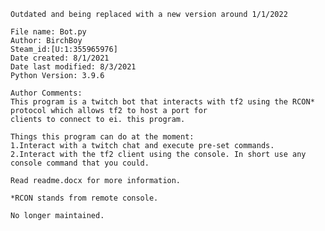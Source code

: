     Outdated and being replaced with a new version around 1/1/2022
    
    File name: Bot.py
    Author: BirchBoy
    Steam_id:[U:1:355965976]
    Date created: 8/1/2021
    Date last modified: 8/3/2021
    Python Version: 3.9.6

    Author Comments:
    This program is a twitch bot that interacts with tf2 using the RCON* protocol which allows tf2 to host a port for
    clients to connect to ei. this program.

    Things this program can do at the moment:
    1.Interact with a twitch chat and execute pre-set commands.
    2.Interact with the tf2 client using the console. In short use any console command that you could.

    Read readme.docx for more information.
    
    *RCON stands from remote console.

    No longer maintained.
